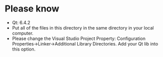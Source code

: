 # Please know 
  * Qt: 6.4.2
  * Put all of the files in this directory in the same directory in your local computer.
  * Please change the Visual Studio Project Property: Configuration Properties->Linker->Additional Library Directories. Add your Qt lib into this option.
